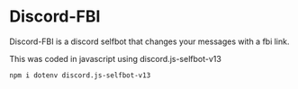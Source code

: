 # Discord-FBI
Discord-FBI is a discord selfbot that changes your messages with a fbi link.

This was coded in javascript using discord.js-selfbot-v13

```npm i dotenv discord.js-selfbot-v13```

